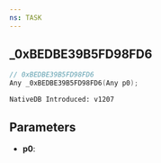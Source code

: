 ```yaml
---
ns: TASK
---
```

## _0xBEDBE39B5FD98FD6

```c
// 0xBEDBE39B5FD98FD6
Any _0xBEDBE39B5FD98FD6(Any p0);
```

```
NativeDB Introduced: v1207
```

## Parameters
* **p0**:
